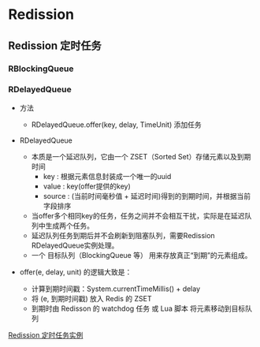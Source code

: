 # Redission

## Redission 定时任务

### RBlockingQueue

### RDelayedQueue

* 方法
  * RDelayedQueue.offer(key, delay, TimeUnit) 添加任务

* RDelayedQueue
  * 本质是一个延迟队列，它由一个 ZSET（Sorted Set）存储元素以及到期时间
    * key : 根据元素信息封装成一个唯一的uuid
    * value : key(offer提供的key)
    * source : (当前时间毫秒值 + 延迟时间)得到的到期时间，并根据当前字段排序
  * 当offer多个相同key的任务，任务之间并不会相互干扰，实际是在延迟队列中生成两个任务。
  * 延迟队列任务到期后并不会刷新到阻塞队列，需要Redission RDelayedQueue实例处理。
  * 一个 目标队列（BlockingQueue 等） 用来存放真正“到期”的元素组成。
* offer(e, delay, unit) 的逻辑大致是：
  * 计算到期时间戳：System.currentTimeMillis() + delay
  * 将 (e, 到期时间戳) 放入 Redis 的 ZSET
  * 到期时由 Redisson 的 watchdog 任务 或 Lua 脚本 将元素移动到目标队列

[Redission 定时任务实例](../业务场景实现实例/Redission-定时任务.md)